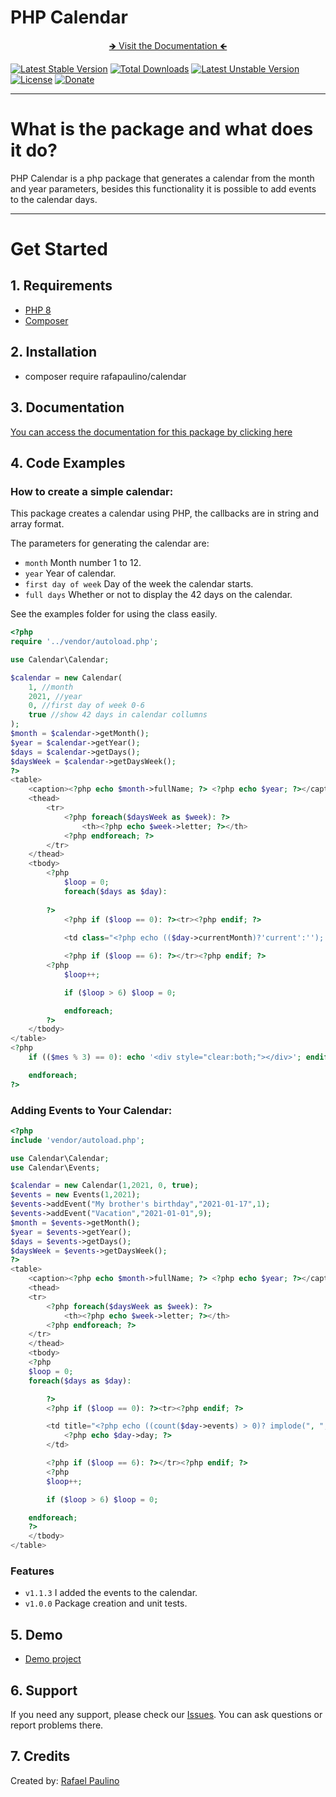 # PHP Calendar

<div align="center">
    <p align="center">
        <a href="https://php-calendar.docsforge.com/" target="_blank">&#129146; Visit the Documentation &#129144;</a>
    </p>
</div>

[![Latest Stable Version](http://poser.pugx.org/rafapaulino/calendar/v)](https://packagist.org/packages/rafapaulino/calendar) 
[![Total Downloads](http://poser.pugx.org/rafapaulino/calendar/downloads)](https://packagist.org/packages/rafapaulino/calendar) 
[![Latest Unstable Version](http://poser.pugx.org/rafapaulino/calendar/v/unstable)](https://packagist.org/packages/rafapaulino/calendar) 
[![License](http://poser.pugx.org/rafapaulino/calendar/license)](https://packagist.org/packages/rafapaulino/calendar)
[![Donate](https://img.shields.io/badge/Donate-PayPal-green.svg)](https://www.paypal.com/cgi-bin/webscr?cmd=_s-xclick&hosted_button_id=SN4SZRSL5HPZU)

------

# What is the package and what does it do?

PHP Calendar is a php package that generates a calendar from the month and year parameters, besides this functionality it is possible to add events to the calendar days.

---

# Get Started

## 1. Requirements

- [PHP 8](https://www.php.net/releases/8.0/en.php)
- [Composer](https://getcomposer.org/)

## 2. Installation
- composer require rafapaulino/calendar

## 3. Documentation
[You can access the documentation for this package by clicking here](https://php-calendar.docsforge.com/)

## 4. Code Examples

### How to create a simple calendar:

This package creates a calendar using PHP, the callbacks are in string and array format.

The parameters for generating the calendar are:
- `month` Month number 1 to 12.
- `year` Year of calendar.
- `first day of week` Day of the week the calendar starts.
- `full days` Whether or not to display the 42 days on the calendar.

See the examples folder for using the class easily.

```php
<?php
require '../vendor/autoload.php';

use Calendar\Calendar;

$calendar = new Calendar(
    1, //month
    2021, //year
    0, //first day of week 0-6
    true //show 42 days in calendar collumns
);
$month = $calendar->getMonth();
$year = $calendar->getYear();
$days = $calendar->getDays();
$daysWeek = $calendar->getDaysWeek();
?>
<table>
    <caption><?php echo $month->fullName; ?> <?php echo $year; ?></caption>
    <thead>
        <tr>
            <?php foreach($daysWeek as $week): ?>
                <th><?php echo $week->letter; ?></th>
            <?php endforeach; ?>
        </tr>
    </thead>
    <tbody>
        <?php 
            $loop = 0;
            foreach($days as $day):
                
        ?>
            <?php if ($loop == 0): ?><tr><?php endif; ?>
            
            <td class="<?php echo (($day->currentMonth)?'current':''); ?> <?php echo (($day->carbon->isToday() && $day->currentMonth)?'today':''); ?>"><?php echo $day->day; ?></td>

            <?php if ($loop == 6): ?></tr><?php endif; ?> 
        <?php 
            $loop++; 

            if ($loop > 6) $loop = 0;

            endforeach; 
        ?>
    </tbody>
</table>
<?php 
    if (($mes % 3) == 0): echo '<div style="clear:both;"></div>'; endif;

    endforeach; 
?>
```

### Adding Events to Your Calendar:

```php
<?php 
include 'vendor/autoload.php';

use Calendar\Calendar;
use Calendar\Events;

$calendar = new Calendar(1,2021, 0, true);
$events = new Events(1,2021);
$events->addEvent("My brother's birthday","2021-01-17",1);
$events->addEvent("Vacation","2021-01-01",9);
$month = $events->getMonth();
$year = $events->getYear();
$days = $events->getDays();
$daysWeek = $events->getDaysWeek();
?>
<table>
    <caption><?php echo $month->fullName; ?> <?php echo $year; ?></caption>
    <thead>
    <tr>
        <?php foreach($daysWeek as $week): ?>
            <th><?php echo $week->letter; ?></th>
        <?php endforeach; ?>
    </tr>
    </thead>
    <tbody>
    <?php
    $loop = 0;
    foreach($days as $day):

        ?>
        <?php if ($loop == 0): ?><tr><?php endif; ?>

        <td title="<?php echo ((count($day->events) > 0)? implode(", ",$day->events):''); ?>" class="<?php echo (($day->currentMonth)?'current':''); ?> <?php echo (($day->carbon->isToday() && $day->currentMonth)?'today':''); ?> <?php echo ((count($day->events) > 0)? 'events':''); ?>">
            <?php echo $day->day; ?>
        </td>

        <?php if ($loop == 6): ?></tr><?php endif; ?>
        <?php
        $loop++;

        if ($loop > 6) $loop = 0;

    endforeach;
    ?>
    </tbody>
</table>
```

### Features

- `v1.1.3` I added the events to the calendar.
- `v1.0.0` Package creation and unit tests.


## 5. Demo

 - [Demo project](https://projects.rafapaulino.com/php-calendar)

## 6. Support

If you need any support, please check our [Issues](https://github.com/rafapaulino/PHP-Calendar/issues). You can ask questions or report problems there.

## 7. Credits

Created by: [Rafael Paulino](https://github.com/rafapaulino/)